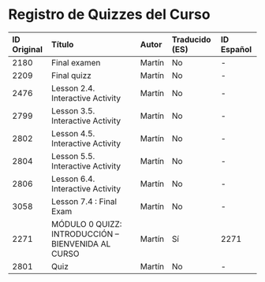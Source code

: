 # Registro de Quizzes del Curso

| ID Original | Título | Autor | Traducido (ES) | ID Español |
| :--- | :--- | :--- | :--- | :--- |
| 2180 | Final examen | Martín | No | - |
| 2209 | Final quizz | Martín | No | - |
| 2476 | Lesson 2.4. Interactive Activity | Martín | No | - |
| 2799 | Lesson 3.5. Interactive Activity | Martín | No | - |
| 2802 | Lesson 4.5. Interactive Activity | Martín | No | - |
| 2804 | Lesson 5.5. Interactive Activity | Martín | No | - |
| 2806 | Lesson 6.4. Interactive Activity | Martín | No | - |
| 3058 | Lesson 7.4 : Final Exam | Martín | No | - |
| 2271 | MÓDULO 0 QUIZZ: INTRODUCCIÓN – BIENVENIDA AL CURSO | Martín | Sí | 2271 |
| 2801 | Quiz | Martín | No | - |
